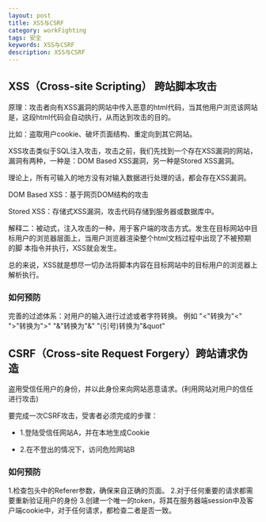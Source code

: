 ```yaml
---
layout: post
title: XSS与CSRF
category: workFighting
tags: 安全
keywords: XSS与CSRF
description: XSS与CSRF
---
```


## XSS（Cross-site Scripting） 跨站脚本攻击
原理：攻击者向有XSS漏洞的网站中传入恶意的html代码，当其他用户浏览该网站是，这段html代码会自动执行，从而达到攻击的目的。

比如：盗取用户cookie、破坏页面结构、重定向到其它网站。

XSS攻击类似于SQL注入攻击，攻击之前，我们先找到一个存在XSS漏洞的网站，漏洞有两种，一种是：DOM Based XSS漏洞，另一种是Stored XSS漏洞。

理论上，所有可输入的地方没有对输入数据进行处理的话，都会存在XSS漏洞。

DOM Based XSS：基于网页DOM结构的攻击

Stored XSS：存储式XSS漏洞，攻击代码存储到服务器或数据库中。

解释二：被动式，注入攻击的一种，用于客户端的攻击方式。发生在目标网站中目标用户的浏览器层面上，当用户浏览器渲染整个html文档过程中出现了不被预期的脚
本指令并执行，XSS就会发生。

总的来说，XSS就是想尽一切办法将脚本内容在目标网站中的目标用户的浏览器上解析执行。

### 如何预防
完善的过滤体系：对用户的输入进行过滤或者字符转换。
例如
"<"转换为"&lt;" 
">"转换为"&gt;"
"&"转换为"&amp;" 
"(引号)转换为"&quot"

## CSRF（Cross-site Request Forgery）跨站请求伪造
盗用受信任用户的身份，并以此身份来向网站恶意请求。(利用网站对用户的信任进行攻击)

要完成一次CSRF攻击，受害者必须完成的步骤：

- 1.登陆受信任网站A，并在本地生成Cookie

- 2.在不登出的情况下，访问危险网站B

### 如何预防
1.检查包头中的Referer参数，确保来自正确的页面。
2.对于任何重要的请求都需要重新验证用户的身份
3.创建一个唯一的token，将其在服务器端session中及客户端cookie中，对于任何请求，都检查二者是否一致。
